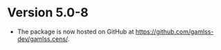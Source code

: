 # Version 5.0-8

* The package is now hosted on GitHub at
  <https://github.com/gamlss-dev/gamlss.cens/>.
